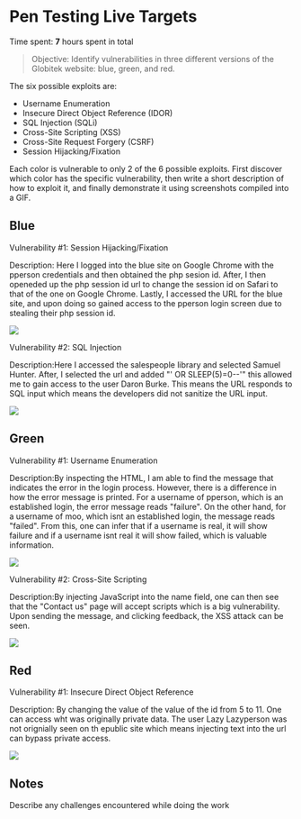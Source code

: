 # Pen Testing Live Targets

Time spent: **7** hours spent in total

> Objective: Identify vulnerabilities in three different versions of the Globitek website: blue, green, and red.

The six possible exploits are:

* Username Enumeration
* Insecure Direct Object Reference (IDOR)
* SQL Injection (SQLi)
* Cross-Site Scripting (XSS)
* Cross-Site Request Forgery (CSRF)
* Session Hijacking/Fixation

Each color is vulnerable to only 2 of the 6 possible exploits. First discover which color has the specific vulnerability, then write a short description of how to exploit it, and finally demonstrate it using screenshots compiled into a GIF.

## Blue

Vulnerability #1: Session Hijacking/Fixation

Description: Here I logged into the blue site on Google Chrome with the pperson credentials and then obtained the php sesion id. After, I then openeded up the php session id url to change the session id on Safari to that of the one on Google Chrome. Lastly, I accessed the URL for the blue site, and upon doing so gained access to the pperson login screen due to stealing their php session id.

<img src="[blue-vuln1.gif](http://g.recordit.co/L1SAOXwLX0.gif)">

Vulnerability #2: SQL Injection

Description:Here I accessed the salespeople library and selected Samuel Hunter. After, I selected the url and added "' OR SLEEP(5)=0--'" this allowed me to gain access to the user Daron Burke. This means the URL responds to SQL input which means the developers did not sanitize the URL input.

<img src="[green-vuln1.gif](http://g.recordit.co/tbHm7SO5Lv.gif)">


## Green

Vulnerability #1: Username Enumeration

Description:By inspecting the HTML, I am able to find the message that indicates the error in the login process. However, there is a difference in how the error message is printed. For a username of pperson, which is an established login, the error message reads "failure". On the other hand, for a username of moo, which isnt an established login, the message reads "failed". From this, one can infer that if a username is real, it will show failure and if a username isnt real it will show failed, which is valuable information.

<img src="http://g.recordit.co/V2IEHFVPDU.gif">

Vulnerability #2: Cross-Site Scripting

Description:By injecting JavaScript into the name field, one can then see that the "Contact us" page will accept scripts which is a big vulnerability. Upon sending the message, and clicking feedback, the XSS attack can be seen.

<img src="[green-vuln1.gif](http://g.recordit.co/JQOk4xsxHc.gif)">

## Red

Vulnerability #1: Insecure Direct Object Reference

Description: By changing the value of the value of the id from 5 to 11. One can access wht was originally private data. The user Lazy Lazyperson was not orignially seen on th epublic site which means injecting text into the url can bypass private access.

<img src="[red-vuln1.gif](http://g.recordit.co/1Mi5uK18AK.gif)">


## Notes

Describe any challenges encountered while doing the work
